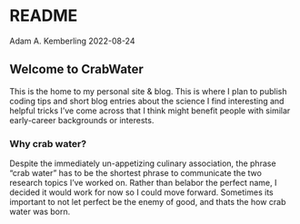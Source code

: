 README
================
Adam A. Kemberling
2022-08-24

## Welcome to CrabWater

This is the home to my personal site & blog. This is where I plan to
publish coding tips and short blog entries about the science I find
interesting and helpful tricks I’ve come across that I think might
benefit people with similar early-career backgrounds or interests.

### Why crab water?

Despite the immediately un-appetizing culinary association, the phrase
“crab water” has to be the shortest phrase to communicate the two
research topics I’ve worked on. Rather than belabor the perfect name, I
decided it would work for now so I could move forward. Sometimes its
important to not let perfect be the enemy of good, and thats the how
crab water was born.
